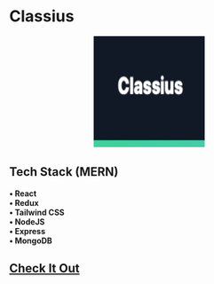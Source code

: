 # Classius

<p align="center">
  <img width="200" height="200" src="./src/assets/classiusLogo.png" title="Classius">
</p>

## Tech Stack (MERN)
**• React**<br/>
**• Redux**<br/>
**• Tailwind CSS**<br/>
**• NodeJS**<br/>
**• Express**<br/>
**• MongoDB**<br/>

## [Check It Out](https://classius.netlify.app)
